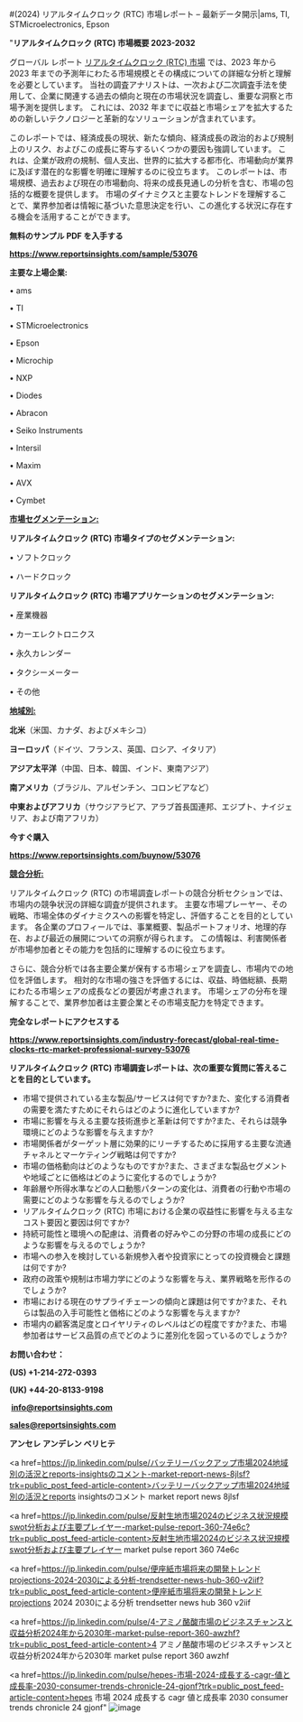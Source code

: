 #(2024) リアルタイムクロック (RTC) 市場レポート – 最新データ開示|ams, TI, STMicroelectronics, Epson

"<strong>リアルタイムクロック (RTC) 市場概要 2023-2032</strong>

グローバル レポート <a href=https://www.reportsinsights.com/sample/53076>リアルタイムクロック (RTC) 市場</a> では、2023 年から 2023 年までの予測年にわたる市場規模とその構成についての詳細な分析と理解を必要としています。 当社の調査アナリストは、一次および二次調査手法を使用して、企業に関連する過去の傾向と現在の市場状況を調査し、重要な洞察と市場予測を提供します。 これには、2032 年までに収益と市場シェアを拡大​​するための新しいテクノロジーと革新的なソリューションが含まれています。

このレポートでは、経済成長の現状、新たな傾向、経済成長の政治的および規制上のリスク、およびこの成長に寄与するいくつかの要因も強調しています。 これは、企業が政府の規制、個人支出、世界的に拡大する都市化、市場動向が業界に及ぼす潜在的な影響を明確に理解するのに役立ちます。 このレポートは、市場規模、過去および現在の市場動向、将来の成長見通しの分析を含む、市場の包括的な概要を提供します。 市場のダイナミクスと主要なトレンドを理解することで、業界参加者は情報に基づいた意思決定を行い、この進化する状況に存在する機会を活用することができます。

<strong><b>無料のサンプル PDF を入手する</b></strong>

<a href=https://www.reportsinsights.com/sample/53076><strong><u>https://www.reportsinsights.com/sample/53076</u></strong></a>

<strong>主要な上場企業:</strong>

• ams

• TI

• STMicroelectronics

• Epson

• Microchip

• NXP

• Diodes

• Abracon

• Seiko Instruments

• Intersil

• Maxim

• AVX

• Cymbet

<strong><u>市場セグメンテーション</u></strong><strong><u>:</u></strong>

<strong>リアルタイムクロック (RTC) 市場タイプのセグメンテーション:</strong>

• ソフトクロック

• ハードクロック

<strong>リアルタイムクロック (RTC) 市場アプリケーションのセグメンテーション:</strong>

• 産業機器

• カーエレクトロニクス

• 永久カレンダー

• タクシーメーター

• その他

<strong><u>地域別</u></strong><strong><u>:</u></strong>

<strong>北米</strong>（米国、カナダ、およびメキシコ）

<strong>ヨーロッパ</strong>（ドイツ、フランス、英国、ロシア、イタリア）

<strong>アジア太平洋</strong>（中国、日本、韓国、インド、東南アジア）

<strong>南アメリカ</strong>（ブラジル、アルゼンチン、コロンビアなど）

<strong>中東およびアフリカ</strong>（サウジアラビア、アラブ首長国連邦、エジプト、ナイジェリア、および南アフリカ）

<strong>今すぐ購入</strong>

<a href=https://www.reportsinsights.com/buynow/53076><strong><u>https://www.reportsinsights.com/buynow/53076</u></strong></a>

<strong><u>競合分析:</u></strong>

リアルタイムクロック (RTC) の市場調査レポートの競合分析セクションでは、市場内の競争状況の詳細な調査が提供されます。 主要な市場プレーヤー、その戦略、市場全体のダイナミクスへの影響を特定し、評価することを目的としています。 各企業のプロフィールでは、事業概要、製品ポートフォリオ、地理的存在、および最近の展開についての洞察が得られます。 この情報は、利害関係者が市場参加者とその能力を包括的に理解するのに役立ちます。

さらに、競合分析では各主要企業が保有する市場シェアを調査し、市場内での地位を評価します。 相対的な市場の強さを評価するには、収益、時価総額、長期にわたる市場シェアの成長などの要因が考慮されます。 市場シェアの分布を理解することで、業界参加者は主要企業とその市場支配力を特定できます。

<strong>完全なレポートにアクセスする</strong>

<a href=https://www.reportsinsights.com/industry-forecast/global-real-time-clocks-rtc-market-professional-survey-53076><strong><u><b>https://www.reportsinsights.com/industry-forecast/global-real-time-clocks-rtc-market-professional-survey-53076</b></u></strong></a>

<strong><b>リアルタイムクロック (RTC) 市場調査レポートは、次の重要な質問に答えることを目的としています。</b></strong>
<ul>
  <li>市場で提供されている主な製品/サービスは何ですか?また、変化する消費者の需要を満たすためにそれらはどのように進化していますか?</li>
  <li>市場に影響を与える主要な技術進歩と革新は何ですか?また、それらは競争環境にどのような影響を与えますか?</li>
  <li>市場関係者がターゲット層に効果的にリーチするために採用する主要な流通チャネルとマーケティング戦略は何ですか?</li>
  <li>市場の価格動向はどのようなものですか?また、さまざまな製品セグメントや地域ごとに価格はどのように変化するのでしょうか?</li>
  <li>年齢層や所得水準などの人口動態パターンの変化は、消費者の行動や市場の需要にどのような影響を与えるのでしょうか?</li>
  <li>リアルタイムクロック (RTC) 市場における企業の収益性に影響を与える主なコスト要因と要因は何ですか?</li>
  <li>持続可能性と環境への配慮は、消費者の好みやこの分野の市場の成長にどのような影響を与えるのでしょうか?</li>
  <li>市場への参入を検討している新規参入者や投資家にとっての投資機会と課題は何ですか?</li>
  <li>政府の政策や規制は市場力学にどのような影響を与え、業界戦略を形作るのでしょうか?</li>
  <li>市場における現在のサプライチェーンの傾向と課題は何ですか?また、それらは製品の入手可能性と価格にどのような影響を与えますか?</li>
  <li>市場内の顧客満足度とロイヤリティのレベルはどの程度ですか?また、市場参加者はサービス品質の点でどのように差別化を図っているのでしょうか?</li>
</ul>
<strong>お問い合わせ：</strong>

<strong>(US) +1-214-272-0393</strong>

<strong>(UK) +44-20-8133-9198</strong>

<strong> </strong><a href=info@reportsinsights.com><strong><u>info@reportsinsights.com</u></strong></a>

<a href=sales@reportsinsights.com><strong><u>sales@reportsinsights.com</u></strong></a>

<strong>アンセレ アンデレン ベリヒテ</strong>

<a href=https://jp.linkedin.com/pulse/バッテリーバックアップ市場2024地域別の活況とreports-insightsのコメント-market-report-news-8jlsf?trk=public_post_feed-article-content>バッテリーバックアップ市場2024地域別の活況とreports insightsのコメント market report news 8jlsf</a>

<a href=https://jp.linkedin.com/pulse/反射生地市場2024のビジネス状況規模swot分析および主要プレイヤー-market-pulse-report-360-74e6c?trk=public_post_feed-article-content>反射生地市場2024のビジネス状況規模swot分析および主要プレイヤー market pulse report 360 74e6c</a>

<a href=https://jp.linkedin.com/pulse/便座紙市場将来の開発トレンドprojections-2024-2030による分析-trendsetter-news-hub-360-v2iif?trk=public_post_feed-article-content>便座紙市場将来の開発トレンドprojections 2024 2030による分析 trendsetter news hub 360 v2iif</a>

<a href=https://jp.linkedin.com/pulse/4-アミノ酪酸市場のビジネスチャンスと収益分析2024年から2030年-market-pulse-report-360-awzhf?trk=public_post_feed-article-content>4 アミノ酪酸市場のビジネスチャンスと収益分析2024年から2030年 market pulse report 360 awzhf</a>

<a href=https://jp.linkedin.com/pulse/hepes-市場-2024-成長する-cagr-値と成長率-2030-consumer-trends-chronicle-24-gjonf?trk=public_post_feed-article-content>hepes 市場 2024 成長する cagr 値と成長率 2030 consumer trends chronicle 24 gjonf</a>"
![image](https://github.com/aakesh123242/RIMarket/assets/158431203/54655f96-6661-4aab-9eb6-6ea84e0a21b2)
